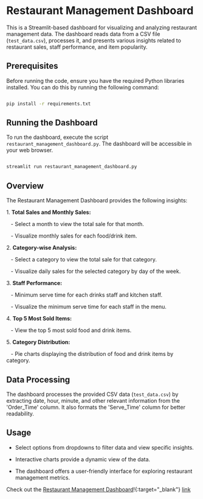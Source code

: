 # Restaurant Management Dashboard

This is a Streamlit-based dashboard for visualizing and analyzing restaurant management data. The dashboard reads data from a CSV file (`test_data.csv`), processes it, and presents various insights related to restaurant sales, staff performance, and item popularity.

## Prerequisites

Before running the code, ensure you have the required Python libraries installed. You can do this by running the following command:

```bash

pip install -r requirements.txt

```

## Running the Dashboard

To run the dashboard, execute the script `restaurant_management_dashboard.py`. The dashboard will be accessible in your web browser.

```bash

streamlit run restaurant_management_dashboard.py

```

## Overview

The Restaurant Management Dashboard provides the following insights:

1\. **Total Sales and Monthly Sales:**

   - Select a month to view the total sale for that month.

   - Visualize monthly sales for each food/drink item.

2\. **Category-wise Analysis:**

   - Select a category to view the total sale for that category.

   - Visualize daily sales for the selected category by day of the week.

3\. **Staff Performance:**

   - Minimum serve time for each drinks staff and kitchen staff.

   - Visualize the minimum serve time for each staff in the menu.

4\. **Top 5 Most Sold Items:**

   - View the top 5 most sold food and drink items.

5\. **Category Distribution:**

   - Pie charts displaying the distribution of food and drink items by category.

## Data Processing

The dashboard processes the provided CSV data (`test_data.csv`) by extracting date, hour, minute, and other relevant information from the 'Order_Time' column. It also formats the 'Serve_Time' column for better readability.

## Usage

- Select options from dropdowns to filter data and view specific insights.

- Interactive charts provide a dynamic view of the data.

- The dashboard offers a user-friendly interface for exploring restaurant management metrics.

Check out the [Restaurant Management Dashboard](https://dashboard-test.streamlit.app/)!{:target="_blank"}
[link](https://dashboard-test.streamlit.app/?embed_options=light_theme,show_colored_line)
